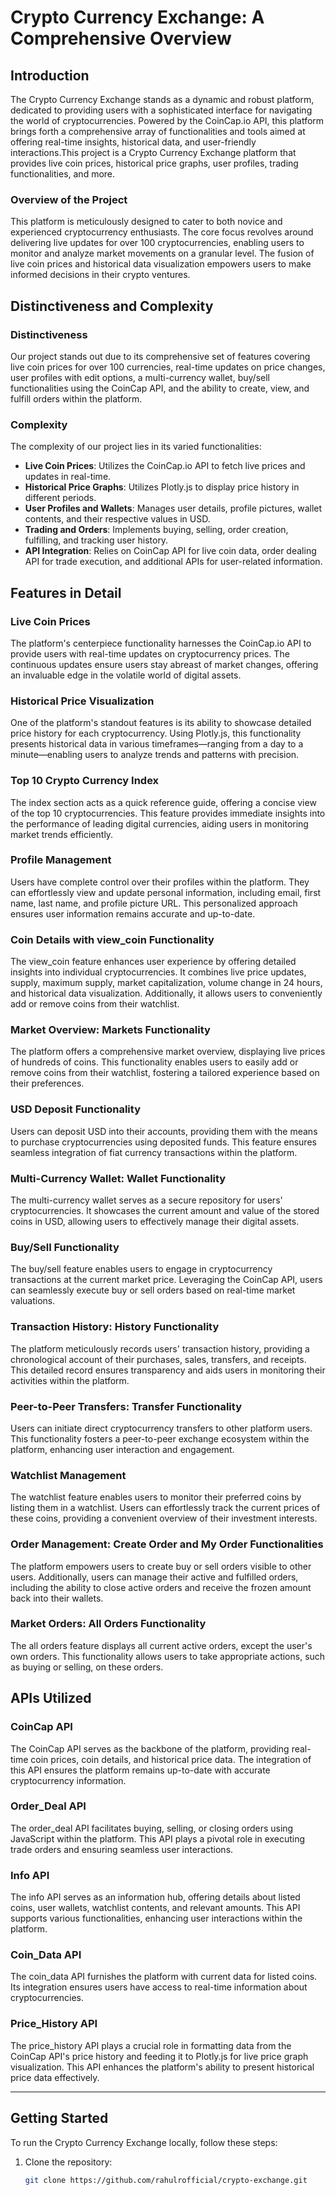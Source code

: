 # Crypto Currency Exchange: A Comprehensive Overview

## Introduction

The Crypto Currency Exchange stands as a dynamic and robust platform, dedicated to providing users with a sophisticated interface for navigating the world of cryptocurrencies. Powered by the CoinCap.io API, this platform brings forth a comprehensive array of functionalities and tools aimed at offering real-time insights, historical data, and user-friendly interactions.This project is a Crypto Currency Exchange platform that provides live coin prices, historical price graphs, user profiles, trading functionalities, and more.

### Overview of the Project

This platform is meticulously designed to cater to both novice and experienced cryptocurrency enthusiasts. The core focus revolves around delivering live updates for over 100 cryptocurrencies, enabling users to monitor and analyze market movements on a granular level. The fusion of live coin prices and historical data visualization empowers users to make informed decisions in their crypto ventures.

## Distinctiveness and Complexity

### Distinctiveness

Our project stands out due to its comprehensive set of features covering live coin prices for over 100 currencies, real-time updates on price changes, user profiles with edit options, a multi-currency wallet, buy/sell functionalities using the CoinCap API, and the ability to create, view, and fulfill orders within the platform.

### Complexity

The complexity of our project lies in its varied functionalities:
- **Live Coin Prices**: Utilizes the CoinCap.io API to fetch live prices and updates in real-time.
- **Historical Price Graphs**: Utilizes Plotly.js to display price history in different periods.
- **User Profiles and Wallets**: Manages user details, profile pictures, wallet contents, and their respective values in USD.
- **Trading and Orders**: Implements buying, selling, order creation, fulfilling, and tracking user history.
- **API Integration**: Relies on CoinCap API for live coin data, order dealing API for trade execution, and additional APIs for user-related information.

## Features in Detail

### Live Coin Prices

The platform's centerpiece functionality harnesses the CoinCap.io API to provide users with real-time updates on cryptocurrency prices. The continuous updates ensure users stay abreast of market changes, offering an invaluable edge in the volatile world of digital assets.

### Historical Price Visualization

One of the platform's standout features is its ability to showcase detailed price history for each cryptocurrency. Using Plotly.js, this functionality presents historical data in various timeframes—ranging from a day to a minute—enabling users to analyze trends and patterns with precision.

### Top 10 Crypto Currency Index

The index section acts as a quick reference guide, offering a concise view of the top 10 cryptocurrencies. This feature provides immediate insights into the performance of leading digital currencies, aiding users in monitoring market trends efficiently.

### Profile Management

Users have complete control over their profiles within the platform. They can effortlessly view and update personal information, including email, first name, last name, and profile picture URL. This personalized approach ensures user information remains accurate and up-to-date.

### Coin Details with view_coin Functionality

The view_coin feature enhances user experience by offering detailed insights into individual cryptocurrencies. It combines live price updates, supply, maximum supply, market capitalization, volume change in 24 hours, and historical data visualization. Additionally, it allows users to conveniently add or remove coins from their watchlist.

### Market Overview: Markets Functionality

The platform offers a comprehensive market overview, displaying live prices of hundreds of coins. This functionality enables users to easily add or remove coins from their watchlist, fostering a tailored experience based on their preferences.

### USD Deposit Functionality

Users can deposit USD into their accounts, providing them with the means to purchase cryptocurrencies using deposited funds. This feature ensures seamless integration of fiat currency transactions within the platform.

### Multi-Currency Wallet: Wallet Functionality

The multi-currency wallet serves as a secure repository for users' cryptocurrencies. It showcases the current amount and value of the stored coins in USD, allowing users to effectively manage their digital assets.

### Buy/Sell Functionality

The buy/sell feature enables users to engage in cryptocurrency transactions at the current market price. Leveraging the CoinCap API, users can seamlessly execute buy or sell orders based on real-time market valuations.

### Transaction History: History Functionality

The platform meticulously records users' transaction history, providing a chronological account of their purchases, sales, transfers, and receipts. This detailed record ensures transparency and aids users in monitoring their activities within the platform.

### Peer-to-Peer Transfers: Transfer Functionality

Users can initiate direct cryptocurrency transfers to other platform users. This functionality fosters a peer-to-peer exchange ecosystem within the platform, enhancing user interaction and engagement.

### Watchlist Management

The watchlist feature enables users to monitor their preferred coins by listing them in a watchlist. Users can effortlessly track the current prices of these coins, providing a convenient overview of their investment interests.

### Order Management: Create Order and My Order Functionalities

The platform empowers users to create buy or sell orders visible to other users. Additionally, users can manage their active and fulfilled orders, including the ability to close active orders and receive the frozen amount back into their wallets.

### Market Orders: All Orders Functionality

The all orders feature displays all current active orders, except the user's own orders. This functionality allows users to take appropriate actions, such as buying or selling, on these orders.

## APIs Utilized

### CoinCap API

The CoinCap API serves as the backbone of the platform, providing real-time coin prices, coin details, and historical price data. The integration of this API ensures the platform remains up-to-date with accurate cryptocurrency information.

### Order_Deal API

The order_deal API facilitates buying, selling, or closing orders using JavaScript within the platform. This API plays a pivotal role in executing trade orders and ensuring seamless user interactions.

### Info API

The info API serves as an information hub, offering details about listed coins, user wallets, watchlist contents, and relevant amounts. This API supports various functionalities, enhancing user interactions within the platform.

### Coin_Data API

The coin_data API furnishes the platform with current data for listed coins. Its integration ensures users have access to real-time information about cryptocurrencies.

### Price_History API

The price_history API plays a crucial role in formatting data from the CoinCap API's price history and feeding it to Plotly.js for live price graph visualization. This API enhances the platform's ability to present historical price data effectively.

---

## Getting Started

To run the Crypto Currency Exchange locally, follow these steps:

1. Clone the repository:
   ```bash
   git clone https://github.com/rahulrofficial/crypto-exchange.git

